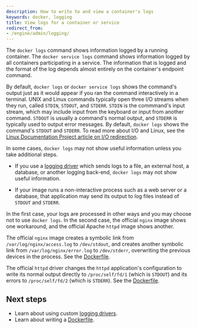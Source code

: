 ```yaml
---
description: How to write to and view a container's logs
keywords: docker, logging
title: View logs for a container or service
redirect_from:
- /engine/admin/logging/
---
```


The `docker logs` command shows information logged by a running container. The
`docker service logs` command shows information logged by all containers
participating in a service. The information that is logged and the format of the
log depends almost entirely on the container's endpoint command.

By default, `docker logs` or `docker service logs` shows the command's output
just as it would appear if you ran the command interactively in a terminal. UNIX
and Linux commands typically open three I/O streams when they run, called
`STDIN`, `STDOUT`, and `STDERR`. `STDIN` is the commmand's input stream, which
may include input from the keyboard or input from another command. `STDOUT` is
usually a command's normal output, and `STDERR` is typically used to output
error messages. By default, `docker logs` shows the command's `STDOUT` and
`STDERR`. To read more about I/O and Linux, see the
[Linux Documentation Project article on I/O redirection](http://www.tldp.org/LDP/abs/html/io-redirection.html).

In some cases, `docker logs` may not show useful information unless you take
additional steps.

- If you use a [logging driver](overview.md) which sends logs to a file, an
  external host, a database, or another logging back-end, `docker logs` may not
  show useful information.

- If your image runs a non-interactive process such as a web server or a
  database, that application may send its output to log files instead of `STDOUT`
  and `STDERR`.

In the first case, your logs are processed in other ways and you may choose not
to use `docker logs`. In the second case, the official `nginx` image shows one
workaround, and the official Apache `httpd` image shows another.

The official `nginx` image creates a symbolic link from
`/var/log/nginx/access.log` to `/dev/stdout`, and creates another symbolic link
from `/var/log/nginx/error.log` to `/dev/stderr`, overwriting the previous
devices in the process. See the
[Dockerfile](https://github.com/nginxinc/docker-nginx/blob/8921999083def7ba43a06fabd5f80e4406651353/mainline/jessie/Dockerfile#L21-L23).

The official `httpd` driver changes the `httpd` application's configuration to
write its normal output directly to `/proc/self/fd/1` (which is `STDOUT`) and
its errors to `/proc/self/fd/2` (which is `STDERR`). See the
[Dockerfile](https://github.com/docker-library/httpd/blob/b13054c7de5c74bbaa6d595dbe38969e6d4f860c/2.2/Dockerfile#L72-L75).

## Next steps

- Learn about using custom [logging drivers](overview.md).
- Learn about writing a [Dockerfile](/engine/reference/builder.md).
